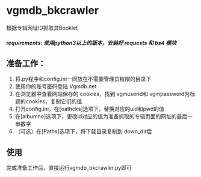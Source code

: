 # vgmdb_bkcrawler
根据专辑网址ID抓取其Booklet

##### requirements: 使用python3以上的版本，安装好 requests 和 bs4 模块

## 准备工作：
  1. 将.py程序和config.ini一同放在不需要管理员权限的目录下
  2. 使用你的账号密码登陆 Vgmdb.net
  3. 在浏览器中查看网站保存的 cookies，找到 vgmuserid和 vgmpassword为标题的cookies，复制它们的值
  4. 打开config.ini，在[oathcks]选项下，替换对应的uid和pwd的值
  5. 在[albumno]选项下，更改id对应的值为准备抓取的专辑页面的网址的最后一串数字
  6. （可选）在[Paths]选项下，将下载目录复制到 down_dir后
  
## 使用
完成准备工作后，直接运行vgmdb_bkcrawler.py即可
